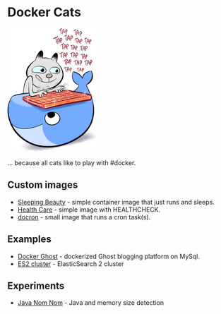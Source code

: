 # Docker Cats

![](dockercat.png)

... because all cats like to play with #docker.

## Custom images

+ [Sleeping Beauty](sleeping-beauty/README.md) - simple container image that just runs and sleeps.
+ [Health Care](health-care/README.md) - simple image with HEALTHCHECK.
+ [docron](docron/README.md) - small image that runs a cron task(s).

## Examples

+ [Docker Ghost](docker-ghost/README.md) - dockerized Ghost blogging platform on MySql.
+ [ES2 cluster](es2-cluster/README.md) - ElasticSearch 2 cluster

## Experiments

+ [Java Nom Nom](java-nom-nom/README.md) - Java and memory size detection